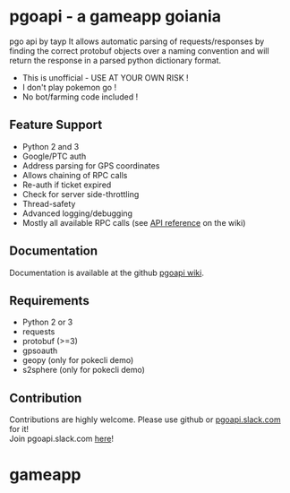 

# pgoapi - a gameapp goiania
pgo api by tayp 
It allows automatic parsing of requests/responses by finding the correct protobuf objects over a naming convention and will return the response in a parsed python dictionary format.   

 * This is unofficial - USE AT YOUR OWN RISK !
 * I don't play pokemon go !
 * No bot/farming code included !

## Feature Support
 * Python 2 and 3
 * Google/PTC auth
 * Address parsing for GPS coordinates
 * Allows chaining of RPC calls
 * Re-auth if ticket expired
 * Check for server side-throttling
 * Thread-safety
 * Advanced logging/debugging
 * Mostly all available RPC calls (see [API reference](https://github.com/tejado/pgoapi/wiki/api_functions) on the wiki)

## Documentation
Documentation is available at the github [pgoapi wiki](https://github.com/tejado/pgoapi/wiki).

## Requirements
 * Python 2 or 3
 * requests
 * protobuf (>=3)
 * gpsoauth
 * geopy (only for pokecli demo)
 * s2sphere (only for pokecli demo)

## Contribution
Contributions are highly welcome. Please use github or [pgoapi.slack.com](https://pgoapi.slack.com) for it!  
Join pgoapi.slack.com [here](https://pgoapislack.herokuapp.com/)!

# gameapp
